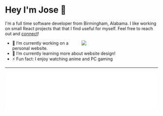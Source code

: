 <!--

If you like this profile README then Thank you!

Please feel free to use it as a reference, and copy a part of it.

Please do be vert careful to change any of though as it is very common to forget to change some information and leavemine in your profile.

Only when you know what you are copying should you paste it. So, again,
please DO NOT copy this and create your profile based on it.

Good luck making your profile README!

-->

# Hey I'm Jose 👋

I'm a full time software developer from Birmingham, Alabama. I like working on small React projects
that that I find useful for myself. Feel free to reach out and [connect](https://www.linkedin.com/in/jose-garcia-becerra/)!

<picture>
  <img align="right" width="50%" src="https://spotify-github-profile.vercel.app/api/view?uid=fz95p8aqixmmx3zcek86ncoos&cover_image=true&theme=novatorem&show_offline=false&background_color=121212&interchange=false&bar_color=d5a3f9&bar_color_cover=true">
</picture>

- 🔭 I’m currently working on a personal website.
- 🌱 I’m currently learning more about website design!
- ⚡ Fun fact: I enjoy watching anime and PC gaming

---

![Metrics](/metrics.plugin.languages.details.svg)

<!--
**jfgbecerra/jfgbecerra** is a ✨ _special_ ✨ repository because its `README.md` (this file) appears on your GitHub profile.

Here are some ideas to get you started:

- 🔭 I’m currently working on ...
- 🌱 I’m currently learning ...
- 👯 I’m looking to collaborate on ...
- 🤔 I’m looking for help with ...
- 💬 Ask me about ...
- 📫 How to reach me: ...
- 😄 Pronouns: ...
- ⚡ Fun fact: ...
-->
